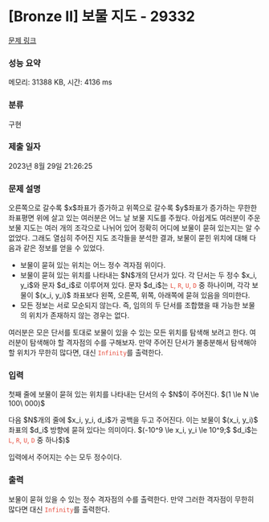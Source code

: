 # [Bronze II] 보물 지도 - 29332 

[문제 링크](https://www.acmicpc.net/problem/29332) 

### 성능 요약

메모리: 31388 KB, 시간: 4136 ms

### 분류

구현

### 제출 일자

2023년 8월 29일 21:26:25

### 문제 설명

<p>오른쪽으로 갈수록 $x$좌표가 증가하고 위쪽으로 갈수록 $y$좌표가 증가하는 무한한 좌표평면 위에 살고 있는 여러분은 어느 날 보물 지도를 주웠다. 아쉽게도 여러분이 주운 보물 지도는 여러 개의 조각으로 나뉘어 있어 정확히 어디에 보물이 묻혀 있는지는 알 수 없었다. 그래도 열심히 주어진 지도 조각들을 분석한 결과, 보물이 묻힌 위치에 대해 다음과 같은 정보를 얻을 수 있었다. </p>

<ul>
	<li>보물이 묻혀 있는 위치는 어느 정수 격자점 위이다.</li>
	<li>보물이 묻혀 있는 위치를 나타내는 $N$개의 단서가 있다. 각 단서는 두 정수 $x_i, y_i$와 문자 $d_i$로 이루어져 있다. 문자 $d_i$는 <span style="color:#e74c3c;"><code>L</code>, <code>R</code>, <code>U</code>, <code>D</code></span> 중 하나이며, 각각 보물이 $(x_i, y_i)$ 좌표보다 왼쪽, 오른쪽, 위쪽, 아래쪽에 묻혀 있음을 의미한다. </li>
	<li>모든 정보는 서로 모순되지 않는다. 즉, 임의의 두 단서를 조합했을 때 가능한 보물의 위치가 존재하지 않는 경우는 없다.</li>
</ul>

<p>여러분은 모은 단서를 토대로 보물이 있을 수 있는 모든 위치를 탐색해 보려고 한다. 여러분이 탐색해야 할 격자점의 수를 구해보자. 만약 주어진 단서가 불충분해서 탐색해야 할 위치가 무한히 많다면, 대신 <span style="color:#e74c3c;"><code>Infinity</code></span>를 출력한다.</p>

### 입력 

 <p>첫째 줄에 보물이 묻혀 있는 위치를 나타내는 단서의 수 $N$이 주어진다. $(1 \le N \le 100\ 000)$</p>

<p>다음 $N$개의 줄에 $x_i, y_i, d_i$가 공백을 두고 주어진다. 이는 보물이 $(x_i, y_i)$ 좌표의 $d_i$ 방향에 묻혀 있다는 의미이다. $(-10^9 \le x_i, y_i \le 10^9;$ $d_i$는 <span style="color:#e74c3c;"><code>L</code>, <code>R</code>, <code>U</code>, <code>D</code></span> 중 하나$)$</p>

<p>입력에서 주어지는 수는 모두 정수이다.</p>

### 출력 

 <p>보물이 묻혀 있을 수 있는 정수 격자점의 수를 출력한다. 만약 그러한 격자점이 무한히 많다면 대신 <span style="color:#e74c3c;"><code>Infinity</code></span>를 출력한다.</p>

